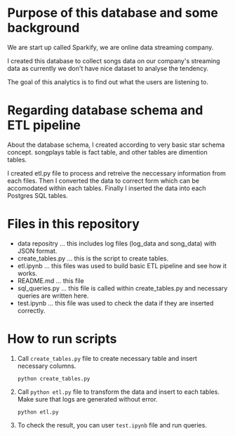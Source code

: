 # Purpose of this database and some background
We are start up called Sparkify, we are online data streaming company. 

I created this database to collect songs data on our company's streaming data as currently we don't have nice dataset to analyse the tendency.

The goal of this analytics is to find out what the users are listening to.


# Regarding database schema and ETL pipeline

About the database schema, I created according to very basic star schema concept. songplays table is fact table, and other tables are dimention tables.

I created etl.py file to process and retreive the neccessary information from each files. Then I converted the data to correct form which can be accomodated within each tables.
Finally I inserted the data into each Postgres SQL tables.


# Files in this repository

* data repositry ... this includes log files (log_data and song_data) with JSON format.
* create_tables.py ... this is the script to create tables.
* etl.ipynb ... this files was used to build basic ETL pipeline and see how it works.
* README.md ... this file
* sql_queries.py ... this file is called within create_tables.py and necessary queries are written here.
* test.ipynb ... this file was used to check the data if they are inserted correctly.
    
    
# How to run scripts
1. Call `create_tables.py` file to create necessary table and insert necessary columns.

    ```
    python create_tables.py
    ```


2. Call `python etl.py` file to transform the data and insert to each tables. Make sure that logs are generated without error.
    ```
    python etl.py
    ```

3. To check the result, you can user `test.ipynb` file and run queries.